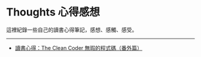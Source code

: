 Thoughts 心得感想
===========================

這裡紀錄一些自己的讀書心得筆記，感想、感觸、感受。

* * *

* [讀書心得：The Clean Coder 無瑕的程式碼（番外篇）](ArticalThoughts_TheCleanCoderExtra.md "認識專業主義吧！")
